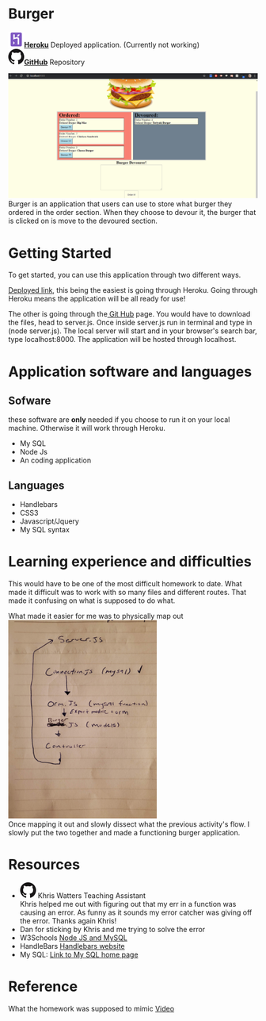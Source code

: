 # Burger

<a href = "?"><img src = "readMe/images/herokuLogo.png"><strong>Heroku</strong></a> Deployed application. (Currently not working)<br>
<a href = "https://github.com/Ericcwong/burger"><img src ="readMe/images/githubLogo.png"><strong>GitHub</strong></a> Repository

<img src="readMe/images/burger.gif" alt="burger.gif">
Burger is an application that users can use to store what burger they ordered in the order section. When they choose to devour it, the burger that is clicked on is move to the devoured section.

# Getting Started
To get started, you can use this application through two different ways.

<a href="?">Deployed link</a>, this being the easiest is going through Heroku. Going through Heroku means the application will be all ready for use!

The other is going through the<a href = "https://github.com/Ericcwong/burger"> Git Hub</a> page. You would have to download the files, head to server.js. Once inside server.js run in terminal and type in (node server.js). The local server will start and in your browser's search bar, type localhost:8000. The application will be hosted through localhost.

# Application software and languages

## Sofware
these software are <strong>only</strong> needed if you choose to run it on your local machine. Otherwise it will work through Heroku.
<ul>
<li>My SQL</li>
<li>Node Js</li>
<li>An coding application</li>
</ul>

## Languages
<ul>
<li>Handlebars</li>
<li>CSS3</li>
<li>Javascript/Jquery</li>
<li>My SQL syntax</li>
</ul>

# Learning experience and difficulties
This would have to be one of the most difficult homework to date. What made it difficult was to work with so many files and different routes. That made it confusing on what is supposed to do what. 

What made it easier for me was to physically map out
<img src = "readMe/images/mapping.jpg" width="300px"><br>
Once mapping it out and slowly dissect what the previous activity's flow. I slowly put the two together and made a functioning burger application.

# Resources
<ul>
    <li><a href = "https://github.com/Nidant"></a><img src = "readMe/images/githubLogo.png"> Khris Watters Teaching Assistant</li>
    Khris helped me out with figuring out that my err in a function was causing an error. As funny as it sounds my error catcher was giving off the error. Thanks again Khris!
    <li>Dan for sticking by Khris and me trying to solve the error</li>
    <li>W3Schools <a href="https://www.w3schools.com/nodejs/nodejs_mysql.asp">Node JS and MySQL</a></li>
    <li>HandleBars <a href="https://handlebarsjs.com/">Handlebars website</a></li>
    <li>My SQL: <a href="https://dev.mysql.com/">Link to My SQL home page</a></li>
</ul>

# Reference 
What the homework was supposed to mimic <a href="https://www.youtube.com/watch?v=msvdn95x9OM&feature=youtu.bes">Video </a>